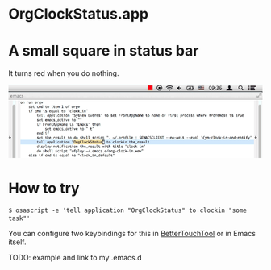 OrgClockStatus.app
======

# A small square in status bar

It turns red when you do nothing.

![](visual_explanation.gif?raw=true)

# How to try

```
$ osascript -e 'tell application "OrgClockStatus" to clockin "some task"'
```

You can configure two keybindings for this in [BetterTouchTool](http://www.boastr.net/) or in Emacs itself.

TODO: example and link to my .emacs.d

